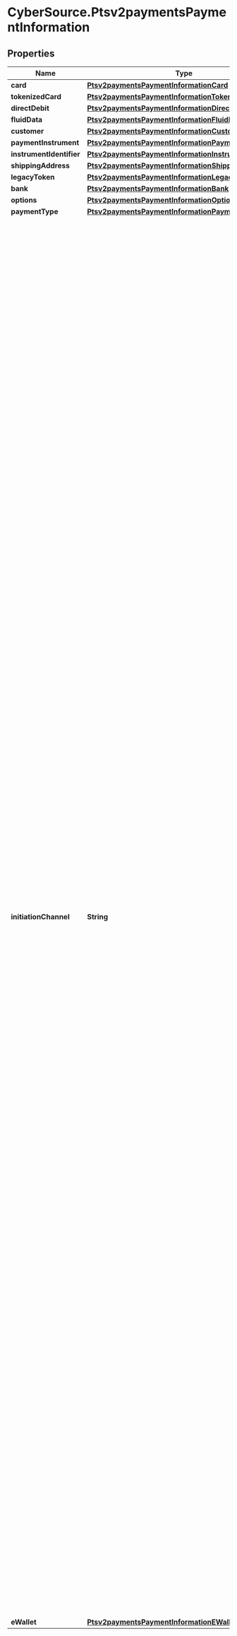 # CyberSource.Ptsv2paymentsPaymentInformation

## Properties
Name | Type | Description | Notes
------------ | ------------- | ------------- | -------------
**card** | [**Ptsv2paymentsPaymentInformationCard**](Ptsv2paymentsPaymentInformationCard.md) |  | [optional] 
**tokenizedCard** | [**Ptsv2paymentsPaymentInformationTokenizedCard**](Ptsv2paymentsPaymentInformationTokenizedCard.md) |  | [optional] 
**directDebit** | [**Ptsv2paymentsPaymentInformationDirectDebit**](Ptsv2paymentsPaymentInformationDirectDebit.md) |  | [optional] 
**fluidData** | [**Ptsv2paymentsPaymentInformationFluidData**](Ptsv2paymentsPaymentInformationFluidData.md) |  | [optional] 
**customer** | [**Ptsv2paymentsPaymentInformationCustomer**](Ptsv2paymentsPaymentInformationCustomer.md) |  | [optional] 
**paymentInstrument** | [**Ptsv2paymentsPaymentInformationPaymentInstrument**](Ptsv2paymentsPaymentInformationPaymentInstrument.md) |  | [optional] 
**instrumentIdentifier** | [**Ptsv2paymentsPaymentInformationInstrumentIdentifier**](Ptsv2paymentsPaymentInformationInstrumentIdentifier.md) |  | [optional] 
**shippingAddress** | [**Ptsv2paymentsPaymentInformationShippingAddress**](Ptsv2paymentsPaymentInformationShippingAddress.md) |  | [optional] 
**legacyToken** | [**Ptsv2paymentsPaymentInformationLegacyToken**](Ptsv2paymentsPaymentInformationLegacyToken.md) |  | [optional] 
**bank** | [**Ptsv2paymentsPaymentInformationBank**](Ptsv2paymentsPaymentInformationBank.md) |  | [optional] 
**options** | [**Ptsv2paymentsPaymentInformationOptions**](Ptsv2paymentsPaymentInformationOptions.md) |  | [optional] 
**paymentType** | [**Ptsv2paymentsPaymentInformationPaymentType**](Ptsv2paymentsPaymentInformationPaymentType.md) |  | [optional] 
**initiationChannel** | **String** | Mastercard-defined code that indicates how the account information was obtained.  - `00`: Card - `01`: Mobile Network Operator (MNO) controlled removable secure element (SIM or UICC) personalized for use with a mobile phone or smartphone - `02`: Key fob - `03`: Watch using a contactless chip or a fixed (non-removable) secure element not controlled by the MNO - `04`: Mobile tag - `05`: Wristband - `06`: Mobile phone case or sleeve - `07`: Mobile phone or smartphone with a fixed (non-removable) secure element controlled by the MNO,for example, code division multiple access (CDMA) - `08`: Removable secure element not controlled by the MNO, for example, memory card personalized forused with a mobile phone or smartphone - `09`: Mobile Phone or smartphone with a fixed (non-removable) secure element not controlled by the MNO - `10`: MNO controlled removable secure element (SIM or UICC) personalized for use with a tablet or e-book - `11`: Tablet or e-book with a fixed (non-removable) secure element controlled by the MNO - `12`: Removable secure element not controlled by the MNO, for example, memory card personalized foruse with a tablet or e-book - `13`: Tablet or e-book with fixed (non-removable) secure element not controlled by the MNO - `14`: Mobile phone or smartphone with a payment application running in a host processor - `15`: Tablet or e-book with a payment application running in a host processor - `16`: Mobile phone or smartphone with a payment application running in the Trusted ExecutionEnvironment (TEE) of a host processor - `17`: Tablet or e-book with a payment application running in the TEE of a host processor - `18`: Watch with a payment application running in the TEE of a host processor - `19`: Watch with a payment application running in a host processor  Values from 20–99 exclusively indicate the form factor only without also indicating the storage technology  - `20`: Card - `21`: Phone e.g. Mobile Phone - `22`: Tablet/e-reader - `23`: Watch/Wristband e.g. Watch or wristband, including a fitness band, smart strap, disposable band, watch add-on, and security/ID band - `24`: Sticker - `25`: PC - `26`: Device Peripheral e.g. mobile phone case or sleeve - `27`: Tag e.g. key fob or mobile tag - `28`: Jewelry e.g. ring, bracelet, necklace and cuff links - `29`: Fashion Accessory e.g. handbag, bag charm and glasses - `30`: Garment e.g. dress - `31`: Domestic Appliance e.g refrigerator, washing machine - `32`: Vehicle e.g. vehicle, including vehicle attached devices - `33`: Media/Gaming Device e.g. media or gaming device, including a set top box, media player and television  34–99 are reserved for future form factors. Any value in this range may occur within form factor and transaction data without prior notice.  This field is supported only for Mastercard on CyberSource through VisaNet. When initiation channel is not provided via this API field, the value is extracted from EMV tag 9F6E for Mastercard transactions. To enable this feature please call support.  #### Used by **Authorization** Optional field.  | [optional] 
**eWallet** | [**Ptsv2paymentsPaymentInformationEWallet**](Ptsv2paymentsPaymentInformationEWallet.md) |  | [optional] 


